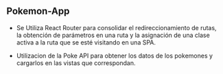 ## Pokemon-App 

- Se Utiliza React Router para consolidar el redireccionamiento de rutas, la obtención de parámetros en una ruta y la asignación de una clase activa a la ruta que se esté visitando en una SPA.

- Utilizacion de la Poke API para obtener los datos de los pokemones y cargarlos en las vistas que correspondan.




